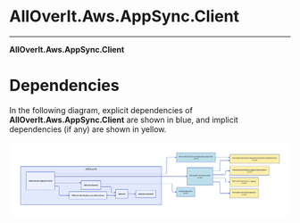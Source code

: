 # AllOverIt.Aws.AppSync.Client
---
**AllOverIt.Aws.AppSync.Client**

# Dependencies
In the following diagram, explicit dependencies of **AllOverIt.Aws.AppSync.Client** are shown in blue, and implicit dependencies (if any) are shown in yellow.

<img src="../../images/dependencies/alloverit-aws-appSync-client.png" width="800"/>